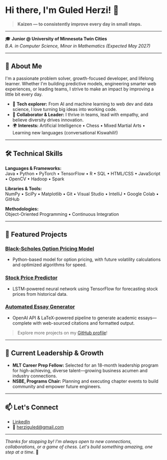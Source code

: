 # Hi there, I'm Guled Herzi! 👋

> **Kaizen — to consistently improve every day in small steps.**

---

🎓 **Junior @ University of Minnesota Twin Cities**  
_B.A. in Computer Science, Minor in Mathematics (Expected May 2027)_

---

## 🚀 About Me

I'm a passionate problem solver, growth-focused developer, and lifelong learner. Whether I'm building predictive models, engineering smarter web experiences, or leading teams, I strive to make an impact by improving a little bit every day.

- 🧠 **Tech explorer:** From AI and machine learning to web dev and data science, I love turning big ideas into working code.
- 🤝 **Collaborator & Leader:** I thrive in teams, lead with empathy, and believe diversity drives innovation.
- 🌍 **Interests:** Artificial Intelligence • Chess • Mixed Martial Arts • Learning new languages (conversational Kiswahili!)

---

## 🛠️ Technical Skills

**Languages & Frameworks:**  
Java • Python • PyTorch • TensorFlow • R • SQL • HTML/CSS • JavaScript • OpenCV • Hadoop • Spark

**Libraries & Tools:**  
NumPy • SciPy • Matplotlib • Git • Visual Studio • IntelliJ • Google Colab • GitHub

**Methodologies:**  
Object-Oriented Programming • Continuous Integration

---

## 🌟 Featured Projects

### [Black-Scholes Option Pricing Model](#)
- Python-based model for option pricing, with future volatility calculations and optimized algorithms for speed.

### [Stock Price Predictor](#)
- LSTM-powered neural network using TensorFlow for forecasting stock prices from historical data.

### [Automated Essay Generator](#)
- OpenAI API & LaTeX-powered pipeline to generate academic essays—complete with web-sourced citations and formatted output.

> Explore more projects on my [GitHub profile](https://github.com/Guled-Herzi)!

---

## 🌱 Current Leadership & Growth

- **MLT Career Prep Fellow:** Selected for an 18-month leadership program for high-achieving, diverse talent—growing business acumen and industry connections.
- **NSBE, Programs Chair:** Planning and executing chapter events to build community and empower future engineers.

---

## 📫 Let's Connect

- [LinkedIn](https://www.linkedin.com/in/guled-herzi)
- 📧 herziguled@gmail.com

---

_Thanks for stopping by! I'm always open to new connections, collaborations, or a game of chess. Let's build something amazing, one step at a time._ 🚀
